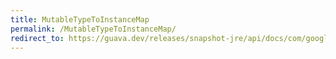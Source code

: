 ```yaml
---
title: MutableTypeToInstanceMap
permalink: /MutableTypeToInstanceMap/
redirect_to: https://guava.dev/releases/snapshot-jre/api/docs/com/google/common/reflect/MutableTypeToInstanceMap.html
---
```

